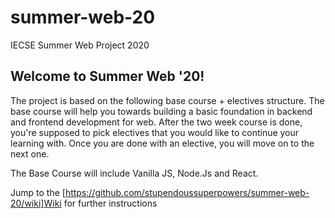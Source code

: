 # summer-web-20
IECSE Summer Web Project 2020


## Welcome to Summer Web '20!

The project is based on the following base course + electives structure. The base course will help you towards building a basic foundation in backend and frontend development for web. After the two week course is done, you're supposed to pick electives that you would like to continue your learning with. Once you are done with an elective, you will move on to the next one.

The Base Course will include Vanilla JS, Node.Js and React.

Jump to the [https://github.com/stupendoussuperpowers/summer-web-20/wiki]Wiki for further instructions
